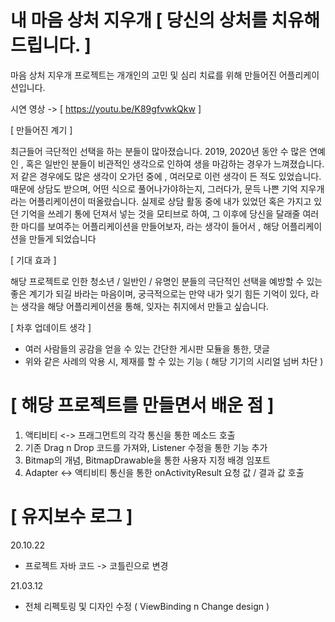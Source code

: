 # 내 마음 상처 지우개 [ 당신의 상처를 치유해드립니다. ]

마음 상처 지우개 프로젝트는 개개인의 고민 및 심리 치료를 위해 만들어진 어플리케이션입니다.

시연 영상 -> [ https://youtu.be/K89gfvwkQkw ] 

[ 만들어진 계기 ]

최근들어 극단적인 선택을 하는 분들이 많아졌습니다. 2019, 2020년 동안 수 많은 연예인 , 혹은 일반인 분들이 비관적인 생각으로 인하여 생을 마감하는 경우가 느껴졌습니다.
저 같은 경우에도 많은 생각이 오가던 중에 , 여러모로 이런 생각이 든 적도 있었습니다. 때문에 상담도 받으며, 어떤 식으로 풀어나가야하는지, 그러다가, 문득 나쁜 기억 지우개라는 어플리케이션이 떠올랐습니다.
실제로 상담 활동 중에 내가 있었던 혹은 가지고 있던 기억을 쓰레기 통에 던져서 넣는 것을 모티브로 하여, 그 이후에 당신을 달래줄 여러 한 마디를 보여주는 어플리케이션을 만들어보자, 라는 생각이 들어서 ,
해당 어플리케이션을 만들게 되었습니다

[ 기대 효과 ]

해당 프로젝트로 인한 청소년 / 일반인 / 유명인 분들의 극단적인 선택을 예방할 수 있는 좋은 계기가 되길 바라는 마음이며, 궁극적으로는 만약 내가 잊기 힘든 기억이 있다, 라는 생각을 해당 어플리케이션을 통해, 
잊자는 취지에서 만들고 싶습니다.

[ 차후 업데이트 생각 ]

- 여러 사람들의 공감을 얻을 수 있는 간단한 게시판 모듈을 통한, 댓글
- 위와 같은 사례의 악용 시, 제재를 할 수 있는 기능 ( 해당 기기의 시리얼 넘버 차단 )


# [ 해당 프로젝트를 만들면서 배운 점 ]

1. 액티비티 <-> 프래그먼트의 각각 통신을 통한 메소드 호출
2. 기존 Drag n Drop 코드를 가져와, Listener 수정을 통한 기능 추가
3. Bitmap의 개념, BitmapDrawable을 통한 사용자 지정 배경 임포트 
4. Adapter <-> 액티비티 통신을 통한 onActivityResult 요청 값 / 결과 값 호출

# [ 유지보수 로그 ]

20.10.22
- 프로젝트 자바 코드 -> 코틀린으로 변경

21.03.12
- 전체 리펙토링 및 디자인 수정 ( ViewBinding n Change design )
